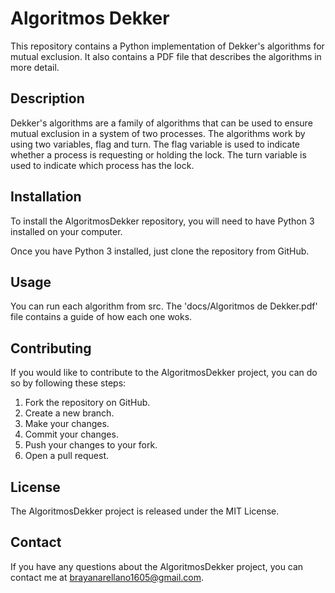 # Algoritmos Dekker
This repository contains a Python implementation of Dekker's algorithms for mutual exclusion. It also contains a PDF file that describes the algorithms in more detail.

## Description
Dekker's algorithms are a family of algorithms that can be used to ensure mutual exclusion in a system of two processes. The algorithms work by using two variables, flag and turn. The flag variable is used to indicate whether a process is requesting or holding the lock. The turn variable is used to indicate which process has the lock.

## Installation
To install the AlgoritmosDekker repository, you will need to have Python 3 installed on your computer.

Once you have Python 3 installed, just clone the repository from GitHub.

## Usage
You can run each algorithm from src. The 'docs/Algoritmos de Dekker.pdf' file contains a guide of how each one woks.

## Contributing
If you would like to contribute to the AlgoritmosDekker project, you can do so by following these steps:

1. Fork the repository on GitHub.
2. Create a new branch.
3. Make your changes.
4. Commit your changes.
5. Push your changes to your fork.
5. Open a pull request.
## License
The AlgoritmosDekker project is released under the MIT License.

## Contact
If you have any questions about the AlgoritmosDekker project, you can contact me at brayanarellano1605@gmail.com.